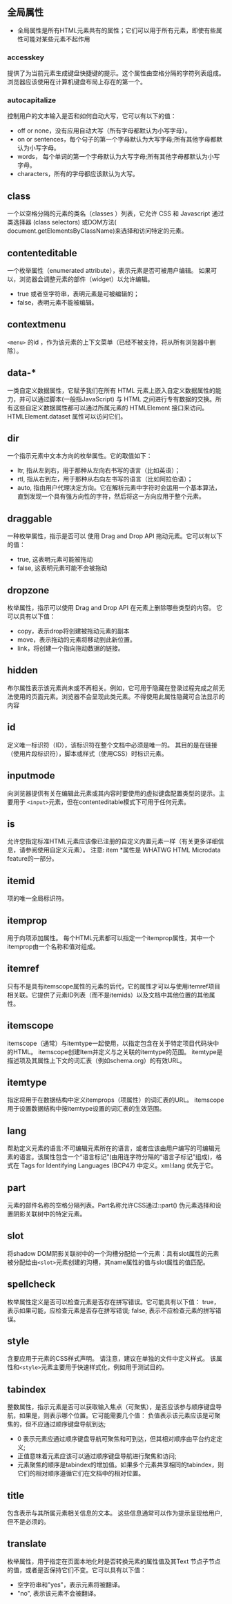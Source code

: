 ## 全局属性
- 全局属性是所有HTML元素共有的属性；它们可以用于所有元素，即使有些属性可能对某些元素不起作用
### accesskey
提供了为当前元素生成键盘快捷键的提示。这个属性由空格分隔的字符列表组成。浏览器应该使用在计算机键盘布局上存在的第一个。
### autocapitalize
控制用户的文本输入是否和如何自动大写，它可以有以下的值：
- off or none，没有应用自动大写（所有字母都默认为小写字母）。
- on or sentences，每个句子的第一个字母默认为大写字母;所有其他字母都默认为小写字母。
- words，
每个单词的第一个字母默认为大写字母;所有其他字母都默认为小写字母。
- characters，所有的字母都应该默认为大写。
## class
一个以空格分隔的元素的类名（classes ）列表，它允许 CSS 和 Javascript 通过类选择器 (class selectors) 或DOM方法( document.getElementsByClassName)来选择和访问特定的元素。
## contenteditable
一个枚举属性（enumerated attribute），表示元素是否可被用户编辑。 如果可以，浏览器会调整元素的部件（widget）以允许编辑。
- true 或者空字符串，表明元素是可被编辑的；
- false，表明元素不能被编辑。
## contextmenu
`<menu>` 的id ，作为该元素的上下文菜单（已经不被支持，将从所有浏览器中删除）。
## data-*
一类自定义数据属性，它赋予我们在所有 HTML 元素上嵌入自定义数据属性的能力，并可以通过脚本(一般指JavaScript) 与 HTML 之间进行专有数据的交换。所有这些自定义数据属性都可以通过所属元素的 HTMLElement 接口来访问。  HTMLElement.dataset 属性可以访问它们。
## dir
一个指示元素中文本方向的枚举属性。它的取值如下：

- ltr, 指从左到右，用于那种从左向右书写的语言（比如英语）；
- rtl, 指从右到左，用于那种从右向左书写的语言（比如阿拉伯语）；
- auto, 指由用户代理决定方向。它在解析元素中字符时会运用一个基本算法，直到发现一个具有强方向性的字符，然后将这一方向应用于整个元素。
## draggable
一种枚举属性，指示是否可以 使用 Drag and Drop API 拖动元素。它可以有以下的值：
- true, 这表明元素可能被拖动
- false, 这表明元素可能不会被拖动
## dropzone 
枚举属性，指示可以使用 Drag and Drop API 在元素上删除哪些类型的内容。 它可以具有以下值：
- copy，表示drop将创建被拖动元素的副本
- move，表示拖动的元素将移动到此新位置。
- link，将创建一个指向拖动数据的链接。

## hidden
布尔属性表示该元素尚未或不再相关。例如，它可用于隐藏在登录过程完成之前无法使用的页面元素。浏览器不会呈现此类元素。不得使用此属性隐藏可合法显示的内容
## id
定义唯一标识符（ID），该标识符在整个文档中必须是唯一的。 其目的是在链接（使用片段标识符），脚本或样式（使用CSS）时标识元素。
## inputmode
向浏览器提供有关在编辑此元素或其内容时要使用的虚拟键盘配置类型的提示。主要用于 `<input>`元素，但在contenteditable模式下可用于任何元素。
## is
允许您指定标准HTML元素应该像已注册的自定义内置元素一样（有关更多详细信息，请参阅使用自定义元素）。
注意: item *属性是 WHATWG HTML Microdata feature的一部分。

## itemid
项的唯一全局标识符。
## itemprop
用于向项添加属性。 每个HTML元素都可以指定一个itemprop属性，其中一个itemprop由一个名称和值对组成。
## itemref
只有不是具有itemscope属性的元素的后代，它的属性才可以与使用itemref项目相关联。它提供了元素ID列表（而不是itemids）以及文档中其他位置的其他属性。
## itemscope
itemscope（通常）与itemtype一起使用，以指定包含在关于特定项目代码块中的HTML。 itemscope创建Item并定义与之关联的itemtype的范围。 itemtype是描述项及其属性上下文的词汇表（例如schema.org）的有效URL。
## itemtype
指定将用于在数据结构中定义itemprops（项属性）的词汇表的URL。 itemscope用于设置数据结构中按itemtype设置的词汇表的生效范围。
## lang
帮助定义元素的语言:不可编辑元素所在的语言，或者应该由用户编写的可编辑元素的语言。该属性包含一个“语言标记”(由用连字符分隔的“语言子标记”组成)，格式在 Tags for Identifying Languages (BCP47) 中定义。xml:lang 优先于它。
## part 
元素的部件名称的空格分隔列表。Part名称允许CSS通过::part() 伪元素选择和设置阴影关联树中的特定元素。
## slot
将shadow DOM阴影关联树中的一个沟槽分配给一个元素：具有slot属性的元素被分配给由`<slot>`元素创建的沟槽，其name属性的值与slot属性的值匹配。
## spellcheck 
枚举属性定义是否可以检查元素是否存在拼写错误。它可能具有以下值：
true，表示如果可能，应检查元素是否存在拼写错误;
false, 表示不应检查元素的拼写错误。
## style
含要应用于元素的CSS样式声明。 请注意，建议在单独的文件中定义样式。 该属性和`<style>`元素主要用于快速样式化，例如用于测试目的。
## tabindex
整数属性，指示元素是否可以获取输入焦点（可聚焦），是否应该参与顺序键盘导航，如果是，则表示哪个位置。它可能需要几个值：
负值表示该元素应该是可聚焦的，但不应通过顺序键盘导航到达;
- 0 表示元素应通过顺序键盘导航可聚焦和可到达，但其相对顺序由平台约定定义;
- 正值意味着元素应该可以通过顺序键盘导航进行聚焦和访问;
- 元素聚焦的顺序是tabindex的增加值。如果多个元素共享相同的tabindex，则它们的相对顺序遵循它们在文档中的相对位置。
## title
包含表示与其所属元素相关信息的文本。 这些信息通常可以作为提示呈现给用户,但不是必须的。
## translate 
枚举属性，用于指定在页面本地化时是否转换元素的属性值及其Text 节点子节点的值，或者是否保持它们不变。它可以具有以下值：
- 空字符串和"yes"，表示元素将被翻译。
- "no", 表示该元素不会被翻译。